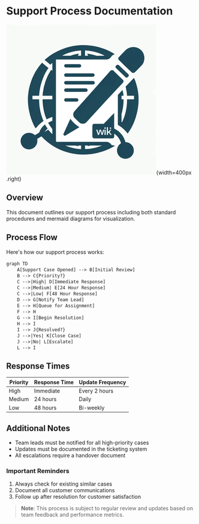 # Support Process Documentation

![A png image placed right](docuwrite-logo.png){width=400px .right}

## Overview
This document outlines our support process including both standard procedures and mermaid diagrams for visualization.

## Process Flow
Here's how our support process works:

```mermaid
graph TD
    A[Support Case Opened] --> B[Initial Review]
    B --> C{Priority?}
    C -->|High| D[Immediate Response]
    C -->|Medium| E[24 Hour Response]
    C -->|Low| F[48 Hour Response]
    D --> G[Notify Team Lead]
    E --> H[Queue for Assignment]
    F --> H
    G --> I[Begin Resolution]
    H --> I
    I --> J{Resolved?}
    J -->|Yes| K[Close Case]
    J -->|No| L[Escalate]
    L --> I
```

## Response Times

| Priority | Response Time | Update Frequency |
|----------|--------------|------------------|
| High     | Immediate    | Every 2 hours    |
| Medium   | 24 hours     | Daily            |
| Low      | 48 hours     | Bi-weekly        |

## Additional Notes
* Team leads must be notified for all high-priority cases
* Updates must be documented in the ticketing system
* All escalations require a handover document

### Important Reminders
1. Always check for existing similar cases
2. Document all customer communications
3. Follow up after resolution for customer satisfaction

> **Note**: This process is subject to regular review and updates based on team feedback and performance metrics.